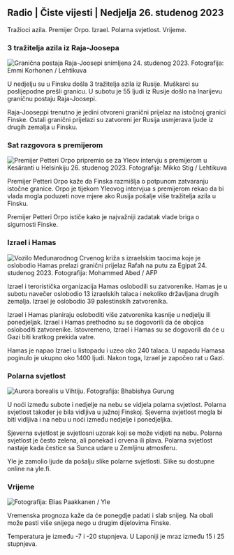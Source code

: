 Radio \| Čiste vijesti \| Nedjelja 26. studenog 2023
---------------------------------------------

Tražioci azila. Premijer Orpo. Izrael. Polarna svjetlost. Vrijeme.

### 3 tražitelja azila iz Raja-Joosepa

![Granična postaja Raja-Joosepi snimljena 24. studenog 2023. Fotografija: Emmi Korhonen / Lehtikuva](https://images.cdn.yle.fi/image/upload/c_crop,h_2880,w_5120,x_0,y_424/ar_1.7777777777777777,c_fill,g_faces,h_675,w_1200/dpr_1.0/q_auto:eco/f_auto/fl_lossy/v1700842179/39-120631365609f1502057)

U nedjelju su u Finsku došla 3 tražitelja azila iz Rusije. Muškarci su poslijepodne prešli granicu. U subotu je 55 ljudi iz Rusije došlo na Inarijevu graničnu postaju Raja-Joosepi.

Raja-Jooseppi trenutno je jedini otvoreni granični prijelaz na istočnoj granici Finske. Ostali granični prijelazi su zatvoreni jer Rusija usmjerava ljude iz drugih zemalja u Finsku.

### Sat razgovora s premijerom

![Premijer Petteri Orpo pripremio se za Yleov intervju s premijerom u Kesäranti u Helsinkiju 26. studenog 2023. Fotografija: Mikko Stig / Lehtikuva](https://images.cdn.yle.fi/image/upload/c_crop,h_2772,w_4928,x_0,y_207/ar_1.7777777777777777,c_fill,g_faces,h_675,w_1200/dpr_1.0/q_auto:eco/f_auto/fl_lossy/v1701000739/39-1206810656335ccb8329)

Premijer Petteri Orpo kaže da Finska razmišlja o potpunom zatvaranju istočne granice. Orpo je tijekom Yleovog intervjua s premijerom rekao da bi vlada mogla poduzeti nove mjere ako Rusija pošalje više tražitelja azila u Finsku.

Premijer Petteri Orpo ističe kako je najvažniji zadatak vlade briga o sigurnosti Finske.

### Izrael i Hamas

![Vozilo Međunarodnog Crvenog križa s izraelskim taocima koje je oslobodio Hamas prelazi granični prijelaz Rafah na putu za Egipat 24. studenog 2023. Fotografija: Mohammed Abed / AFP](https://images.cdn.yle.fi/image/upload/c_crop,h_2079,w_3696,x_0,y_366/ar_1.7777777777777777,c_fill,g_faces,h_675,w_1200/dpr_1.0/q_auto:eco/f_auto/fl_lossy/v1700849015/39-12064636560e4e1a0ebe)

Izrael i teroristička organizacija Hamas oslobodili su zatvorenike. Hamas je u subotu navečer oslobodio 13 izraelskih talaca i nekoliko državljana drugih zemalja. Izrael je oslobodio 39 palestinskih zatvorenika.

Izrael i Hamas planiraju osloboditi više zatvorenika kasnije u nedjelju ili ponedjeljak. Izrael i Hamas prethodno su se dogovorili da će obojica osloboditi zatvorenike. Istovremeno, Izrael i Hamas su se dogovorili da će u Gazi biti kratkog prekida vatre.

Hamas je napao Izrael u listopadu i uzeo oko 240 talaca. U napadu Hamasa poginulo je ukupno oko 1400 ljudi. Nakon toga, Izrael je započeo rat u Gazi.

### Polarna svjetlost

![Aurora borealis u Vihtiju. Fotografija: Bhabishya Gurung](https://images.cdn.yle.fi/image/upload/c_crop,h_360,w_640,x_0,y_443/ar_1.777777777777777,c_fill,g_faces,h_675,w_1200/dpr_1.0/q_auto:eco/f_auto/fl_lossy/v1700996219/39-120676065630ab4cbda3)

U noći između subote i nedjelje na nebu se vidjela polarna svjetlost. Polarna svjetlost također je bila vidljiva u južnoj Finskoj. Sjeverna svjetlost mogla bi biti vidljiva i na nebu u noći između nedjelje i ponedjeljka.

Sjeverna svjetlost je svjetlosni uzorak koji se može vidjeti na nebu. Polarna svjetlost je često zelena, ali ponekad i crvena ili plava. Polarna svjetlost nastaje kada čestice sa Sunca udare u Zemljinu atmosferu.

Yle je zamolio ljude da pošalju slike polarne svjetlosti. Slike su dostupne online na yle.fi.

### Vrijeme

![ Fotografija: Elias Paakkanen / Yle](https://images.cdn.yle.fi/image/upload/c_crop,h_1080,w_1919,x_0,y_0/ar_1.7777777777777777,c_fill,g_faces,h_675,w_1200/dpr_1.0/q_auto:eco/f_auto/fl_lossy/v1701007097/39-120685165634edcb0ac7)

Vremenska prognoza kaže da će ponegdje padati i slab snijeg. Na obali može pasti više snijega nego u drugim dijelovima Finske.

Temperatura je između -7 i -20 stupnjeva. U Laponiji je mraz između 15 i 25 stupnjeva.